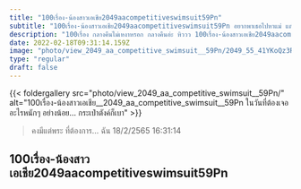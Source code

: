 ```yaml
---
title: "100เรื่อง-น้องสาวเอเชีย2049aacompetitiveswimsuit59Pn"
subtitle: "100เรื่อง-น้องสาวเอเชีย2049aacompetitiveswimsuit59Pn อยากพาเธอไปหาแม่ แต่กลัวแม่เรียกชื่ออีกคน"
description: "100เรื่อง กลางคืนไม่เหงาหรอก กลางคืนอ่ะ หิววว 100เรื่อง-น้องสาวเอเชีย2049aacompetitiveswimsuit59Pn 18/2/2565 16:31:14"
date: 2022-02-18T09:31:14.159Z
image: "photo/view_2049_aa_competitive_swimsuit__59Pn/2049_55_41YKoQz3RuflXHsvYPiI.jpg"
type: "regular"
draft: false
---
```


{{< foldergallery src="photo/view_2049_aa_competitive_swimsuit__59Pn/" alt="100เรื่อง-น้องสาวเอเชีย__2049_aa_competitive_swimsuit__59Pn ในวันที่ต้องเจออะไรหนักๆ อย่างน้อย… กระเป๋าตังค์ก็เบา" >}}


> คงมีแต่พระ ที่ต้องการ... ฉัน 18/2/2565 16:31:14

## 100เรื่อง-น้องสาวเอเชีย2049aacompetitiveswimsuit59Pn
